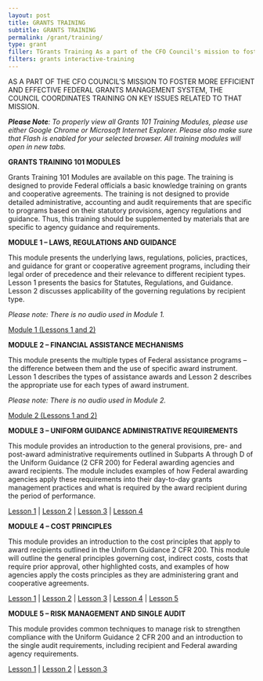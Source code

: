 ```yaml
---
layout: post
title: GRANTS TRAINING
subtitle: GRANTS TRAINING
permalink: /grant/training/
type: grant
filler: TGrants Training As a part of the CFO Council's mission to foster more efficient and effective Federal grants management system, the Council coordinates training on key issues related to that mission. Please Note To properly view all Grants 101 Training Modules, please use either Google Chrome or Microsoft Internet Explorer. Please also make sure that Flash is enabled … Continued
filters: grants interactive-training
---
```




AS A PART OF THE CFO COUNCIL’S MISSION TO FOSTER MORE EFFICIENT AND EFFECTIVE FEDERAL GRANTS MANAGEMENT SYSTEM, THE COUNCIL COORDINATES TRAINING ON KEY ISSUES RELATED TO THAT MISSION.

***Please Note**: To properly view all Grants 101 Training Modules, please use either Google Chrome or Microsoft Internet Explorer. Please also make sure that Flash is enabled for your selected browser. All training modules will open in new tabs.*

 
 
 
 
**GRANTS TRAINING 101 MODULES**


Grants Training 101 Modules are available on this page. The training is designed to provide Federal officials a basic knowledge training on grants and cooperative agreements.  The training is not designed to provide detailed administrative, accounting and audit requirements that are specific to programs based on their statutory provisions, agency regulations and guidance.  Thus, this training should be supplemented by materials that are specific to agency guidance and requirements.   

**MODULE 1 – LAWS, REGULATIONS AND GUIDANCE**

This module presents the underlying laws, regulations, policies, practices, and guidance for grant or cooperative agreement programs, including their legal order of precedence and their relevance to different recipient types.  Lesson 1 presents the basics for Statutes, Regulations, and Guidance.  Lesson 2 discusses applicability of the governing regulations by recipient type.

*Please note: There is no audio used in Module 1.*

[Module 1 (Lessons 1 and 2)](https://cfo.gov/lms/Lesson1/Module1/index.htm)

**MODULE 2 – FINANCIAL ASSISTANCE MECHANISMS**

This module presents the multiple types of Federal assistance programs – the difference between them and the use of specific award instrument.  Lesson 1 describes the types of assistance awards and Lesson 2 describes the appropriate use for each types of award instrument.   

*Please note: There is no audio used in Module 2.*

[Module 2 (Lessons 1 and 2)](https://cfo.gov/lms/Lesson2/Module2/index.htm)

**MODULE 3 – UNIFORM GUIDANCE ADMINISTRATIVE REQUIREMENTS**

This module provides an introduction to the general provisions, pre- and post-award administrative requirements outlined in Subparts A through D of the Uniform Guidance (2 CFR 200) for Federal awarding agencies and award recipients. The module includes examples of how Federal awarding agencies apply these requirements into their day-to-day grants management practices and what is required by the award recipient during the period of performance.

[Lesson 1](https://cfo.gov/lms/Lesson3/Linear/Grants101_M3L1_SCORM1.2/Grants101_M3L1_SCORM1.2.htm)  |  [Lesson 2](https://cfo.gov/lms/Lesson3/Linear/Grants101_M3L2_SCORM1.2/Grants101_M3L2_SCORM1.2.htm)  |  [Lesson 3](https://cfo.gov/lms/Lesson3/Linear/Grants101_M3L3_SCORM1.2/Grants101_M3L3_SCORM1.2.htm)  |  [Lesson 4](https://cfo.gov/lms/Lesson3/Linear/Grants101_M3L4_SCORM1.2/Grants101_M3L4_SCORM1.2.htm)

**MODULE 4 – COST PRINCIPLES**

This module provides an introduction to the cost principles that apply to award recipients outlined in the Uniform Guidance 2 CFR 200. This module will outline the general principles governing cost, indirect costs, costs that require prior approval, other highlighted costs, and examples of how agencies apply the costs principles as they are administering grant and cooperative agreements.

[Lesson 1](https://cfo.gov/lms/Lesson4/Linear/Grants101_M4_L1_v1_SCORM1.2/Grants101_M4_L1_v1_SCORM1.2.htm)  |  [Lesson 2](https://cfo.gov/lms/Lesson4/Linear/Grants101_M4_L2_v1_SCORM1.2/Grants101_M4_L2_v1_SCORM1.2.htm)  |  [Lesson 3](https://cfo.gov/lms/Lesson4/Linear/Grants101_M4_L3_v1_SCORM1.2/Grants101_M4_L3_v1_SCORM1.2.htm)  |  [Lesson 4](https://cfo.gov/lms/Lesson4/Linear/Grants101_M4_L4_v1_SCORM1.2/Grants101_M4_L4_v1_SCORM1.2.htm)  |  [Lesson 5](https://cfo.gov/lms/Lesson4/Linear/Grants101_M4_L5_v1_SCORM1.2/Grants101_M4_L5_v1_SCORM1.2.htm)

**MODULE 5 – RISK MANAGEMENT AND SINGLE AUDIT**

This module provides common techniques to manage risk to strengthen compliance with the Uniform Guidance 2 CFR 200 and an introduction to the single audit requirements, including recipient and Federal awarding agency requirements.

[Lesson 1](https://cfo.gov/lms/Lesson5/Linear/Grants101_M5_L1_v1_SCORM1.2/Grants101_M5_L1_v1_SCORM1.2.htm)  |  [Lesson 2](https://cfo.gov/lms/Lesson5/Linear/Grants101_M5_L2_v1_SCORM1.2/Grants101_M5_L2_v1_SCORM1.2.htm) |  [Lesson 3](https://cfo.gov/lms/Lesson5/Linear/Grants101_M5_L3_v1_SCORM1.2/Grants101_M5_L3_v1_SCORM1.2.htm)
